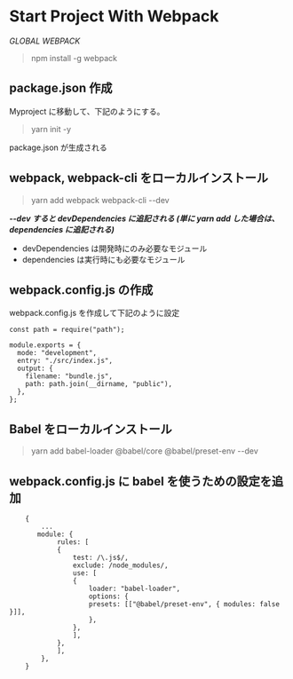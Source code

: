 # Start Project With Webpack

_GLOBAL WEBPACK_

> npm install -g webpack

## package.json 作成

Myproject に移動して、下記のようにする。

> yarn init -y

package.json が生成される

## webpack, webpack-cli をローカルインストール

> yarn add webpack webpack-cli --dev

**_--dev すると devDependencies に追記される
(単に yarn add した場合は、dependencies に追記される)_**

- devDependencies は開発時にのみ必要なモジュール
- dependencies は実行時にも必要なモジュール

## webpack.config.js の作成

webpack.config.js を作成して下記のように設定

```javascript:
const path = require("path");

module.exports = {
  mode: "development",
  entry: "./src/index.js",
  output: {
    filename: "bundle.js",
    path: path.join(__dirname, "public"),
  },
};
```

## Babel をローカルインストール

> yarn add babel-loader @babel/core @babel/preset-env --dev

## webpack.config.js に babel を使うための設定を追加

```javascript:
    {
        ...
       module: {
            rules: [
            {
                test: /\.js$/,
                exclude: /node_modules/,
                use: [
                {
                    loader: "babel-loader",
                    options: {
                    presets: [["@babel/preset-env", { modules: false }]],
                    },
                },
                ],
            },
            ],
        },
    }
```
